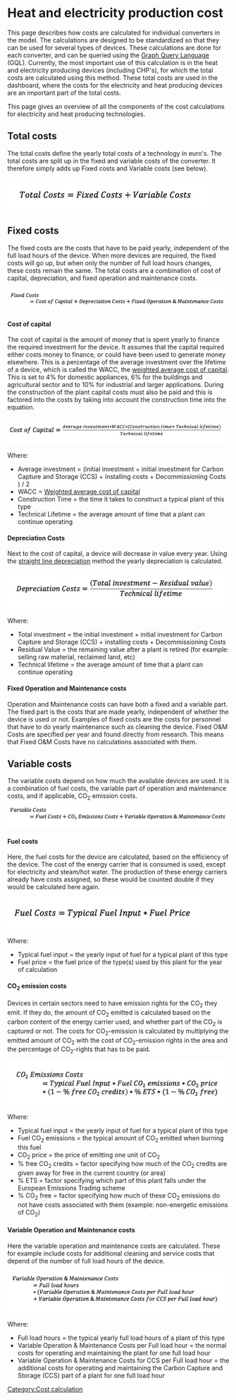 # Heat and electricity production cost

This page describes how costs are calculated for individual converters in the model. The calculations are designed to be standardized so that they can be used for several types of devices. These calculations are done for each converter, and can be queried using the [Graph Query Language](GQL.md) (GQL).
 Currently, the most important use of this calculation is in the heat and electricity producing devices (including CHP's), for which the total costs are calculated using this method. These total costs are used in the dashboard, where the costs for the electricity and heat producing devices are an important part of the total costs.

This page gives an overview of all the components of the cost calculations for electricity and heat producing technologies.

Total costs
-----------

The total costs define the yearly total costs of a technology in euro's. The total costs are split up in the fixed and variable costs of the converter. It therefore simply adds up Fixed costs and Variable costs (see below).

![](../images/TotalCosts.jpg "TotalCosts.jpg")

Fixed costs
-----------

The fixed costs are the costs that have to be paid yearly, independent of the full load hours of the device. When more devices are required, the fixed costs will go up, but when only the number of full load hours changes, these costs remain the same.
The total costs are a combination of cost of capital, depreciation, and fixed operation and maintenance costs.

![](../images/FixedCosts.jpg "FixedCosts.jpg")

#### Cost of capital

The cost of capital is the amount of money that is spent yearly to finance the required investment for the device. It assumes that the capital required either costs money to finance, or could have been used to generate money elsewhere. This is a percentage of the average investment over the lifetime of a device, which is called the WACC, the [weighted average cost of capital](http://en.wikipedia.org/wiki/Weighted_average_cost_of_capital). This is set to 4% for domestic appliances, 6% for the buildings and agricultural sector and to 10% for industrial and larger applications. During the construction of the plant capital costs must also be paid and this is factored into the costs by taking into account the construction time into the equation.

![](../images/CostOfCapital.jpg "CostOfCapital.jpg")

Where:

-   Average investment = (initial investment + initial investment for Carbon Capture and Storage (CCS) + installing costs + Decommissioning Costs ) / 2
-   WACC = [Weighted average cost of capital](http://en.wikipedia.org/wiki/Weighted_average_cost_of_capital)
-   Construction Time = the time it takes to construct a typical plant of this type
-   Technical Lifetime = the average amount of time that a plant can continue operating

#### Depreciation Costs

Next to the cost of capital, a device will decrease in value every year. Using the [straight line depreciation](http://en.wikipedia.org/wiki/Depreciation#Straight-line_depreciation) method the yearly depreciation is calculated.

![](../images/DepreciationCosts.jpg "DepreciationCosts.jpg")

Where:

-   Total investment = the initial investment + initial investment for Carbon Capture and Storage (CCS) + installing costs + Decommissioning Costs
-   Residual Value = the remaining value after a plant is retired (for example: selling raw material, reclaimed land, etc)
-   Technical lifetime = the average amount of time that a plant can continue operating

#### Fixed Operation and Maintenance costs

Operation and Maintenance costs can have both a fixed and a variable part. The fixed part is the costs that are made yearly, independent of whether the device is used or not. Examples of fixed costs are the costs for personnel that have to do yearly maintenance such as cleaning the device. Fixed O&M Costs are specified per year and found directly from research. This means that Fixed O&M Costs have no calculations associated with them.

Variable costs
--------------

The variable costs depend on how much the available devices are used. It is a combination of fuel costs, the variable part of operation and maintenance costs, and if applicable, CO<sub>2</sub> emission costs.
 ![](../images/VariableCosts.jpg "fig:VariableCosts.jpg")

#### Fuel costs

Here, the fuel costs for the device are calculated, based on the efficiency of the device. The cost of the energy carrier that is consumed is used, except for electricity and steam/hot water. The production of these energy carriers already have costs assigned, so these would be counted double if they would be calculated here again.

![](../images/FuelCosts.jpg "FuelCosts.jpg")

Where:

-   Typical fuel input = the yearly input of fuel for a typical plant of this type
-   Fuel price = the fuel price of the type(s) used by this plant for the year of calculation

#### CO<sub>2</sub> emission costs

Devices in certain sectors need to have emission rights for the CO<sub>2</sub> they emit. If they do, the amount of CO<sub>2</sub> emitted is calculated based on the carbon content of the energy carrier used, and whether part of the CO<sub>2</sub> is captured or not. The costs for CO<sub>2</sub>-emission is calculated by multiplying the emitted amount of CO<sub>2</sub> with the cost of CO<sub>2</sub>-emission rights in the area and the percentage of CO<sub>2</sub>-rights that has to be paid.

![](../images/CO2Emissions.jpg "CO2Emissions.jpg")

Where:

-   Typical fuel input = the yearly input of fuel for a typical plant of this type
-   Fuel CO<sub>2</sub> emissions = the typical amount of CO<sub>2</sub> emitted when burning this fuel
-   CO<sub>2</sub> price = the price of emitting one unit of CO<sub>2</sub>
-   % free CO<sub>2</sub> credits = factor specifying how much of the CO<sub>2</sub> credits are given away for free in the current country (or area)
-   % ETS = factor specifying which part of this plant falls under the European Emissions Trading scheme
-   % CO<sub>2</sub> free = factor specifying how much of these CO<sub>2</sub> emissions do not have costs associated with them (example: non-energetic emissions of CO<sub>2</sub>)

#### Variable Operation and Maintenance costs

Here the variable operation and maintenance costs are calculated. These for example include costs for additional cleaning and service costs that depend of the number of full load hours of the device.

![](../images/VariableOMCosts.jpg "VariableOMCosts.jpg")

Where:

-   Full load hours = the typical yearly full load hours of a plant of this type
-   Variable Operation & Maintenance Costs per Full load hour = the normal costs for operating and maintaining the plant for one full load hour
-   Variable Operation & Maintenance Costs for CCS per Full load hour = the additional costs for operating and maintaining the Carbon Capture and Storage (CCS) part of a plant for one full load hour

[Category:Cost calculation](cost_calculations.md)
